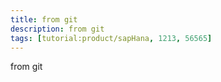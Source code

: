 ```yaml
---
title: from git
description: from git
tags: [tutorial:product/sapHana, 1213, 56565]
---
```

from git
